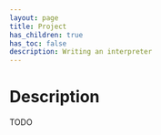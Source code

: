 ```yaml
---
layout: page
title: Project
has_children: true
has_toc: false
description: Writing an interpreter
---
```


# Description

TODO

